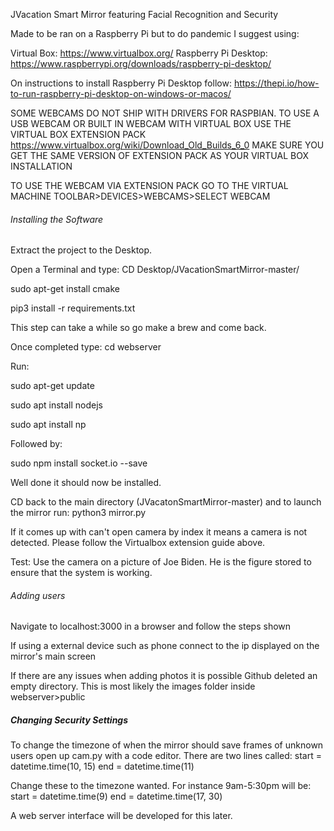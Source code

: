 JVacation Smart Mirror featuring Facial Recognition and Security

Made to be ran on a Raspberry Pi but to do pandemic I suggest using:

Virtual Box: https://www.virtualbox.org/
Raspberry Pi Desktop: https://www.raspberrypi.org/downloads/raspberry-pi-desktop/

On instructions to install Raspberry Pi Desktop follow:
https://thepi.io/how-to-run-raspberry-pi-desktop-on-windows-or-macos/

SOME WEBCAMS DO NOT SHIP WITH DRIVERS FOR RASPBIAN. TO USE A USB WEBCAM OR BUILT IN WEBCAM WITH VIRTUAL BOX USE THE VIRTUAL BOX EXTENSION PACK
https://www.virtualbox.org/wiki/Download_Old_Builds_6_0 MAKE SURE YOU GET THE SAME VERSION OF EXTENSION PACK AS YOUR VIRTUAL BOX INSTALLATION

TO USE THE WEBCAM VIA EXTENSION PACK GO TO THE VIRTUAL MACHINE TOOLBAR>DEVICES>WEBCAMS>SELECT WEBCAM

###### Installing the Software ######

Extract the project to the Desktop.

Open a Terminal and type: CD Desktop/JVacationSmartMirror-master/

sudo apt-get install cmake

pip3 install -r requirements.txt

This step can take a while so go make a brew and come back.

Once completed type: cd webserver

Run:

sudo apt-get update

sudo apt install nodejs

sudo apt install np

Followed by:

sudo npm install socket.io --save

Well done it should now be installed.

CD back to the main directory (JVacatonSmartMirror-master) and to launch the mirror run:
python3 mirror.py

If it comes up with can't open camera by index it means a camera is not detected. Please follow the Virtualbox extension guide above.

Test: Use the camera on a picture of Joe Biden. He is the figure stored to ensure that the system is working.

###### Adding users ######

Navigate to localhost:3000 in a browser and follow the steps shown

If using a external device such as phone connect to the ip displayed on the mirror's main screen

If there are any issues when adding photos it is possible Github deleted an empty directory. This is most likely the images folder inside webserver>public


##### Changing Security Settings #####

To change the timezone of when the mirror should save frames of unknown users open up cam.py with a code editor.
There are two lines called:
start = datetime.time(10, 15)
end = datetime.time(11)

Change these to the timezone wanted. For instance 9am-5:30pm will be:
start = datetime.time(9)
end = datetime.time(17, 30)

A web server interface will be developed for this later.